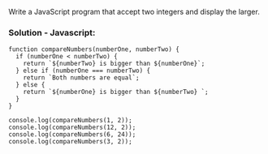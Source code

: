 Write a JavaScript program that accept two integers and display the larger.

### Solution - Javascript:
```
function compareNumbers(numberOne, numberTwo) {
  if (numberOne < numberTwo) {
    return `${numberTwo} is bigger than ${numberOne}`;
  } else if (numberOne === numberTwo) {
    return `Both numbers are equal`;
  } else {
    return `${numberOne} is bigger than ${numberTwo} `;
  }
}

console.log(compareNumbers(1, 2));
console.log(compareNumbers(12, 2));
console.log(compareNumbers(6, 24));
console.log(compareNumbers(3, 2));
```